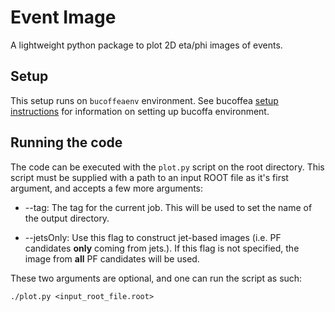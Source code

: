 # Event Image

A lightweight python package to plot 2D eta/phi images of events.

## Setup
This setup runs on `bucoffeaenv` environment. See bucoffea [setup instructions](https://github.com/bu-cms/bucoffea/wiki/Howto:-Setting-up-and-running-the-code) for information on setting up bucoffa environment.

## Running the code
The code can be executed with the `plot.py` script on the root directory. This script must be supplied with a path to an input ROOT file as it's first argument, and accepts a few more arguments:

* --tag: The tag for the current job. This will be used to set the name of the output directory.

* --jetsOnly: Use this flag to construct jet-based images (i.e. PF candidates **only** coming from jets.). If this flag is not specified, the image from **all** PF candidates will be used.

These two arguments are optional, and one can run the script as such:

```
./plot.py <input_root_file.root>
```

